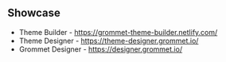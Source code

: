 ## 


## Showcase

* Theme Builder - https://grommet-theme-builder.netlify.com/
* Theme Designer - https://theme-designer.grommet.io/
* Grommet Designer - https://designer.grommet.io/